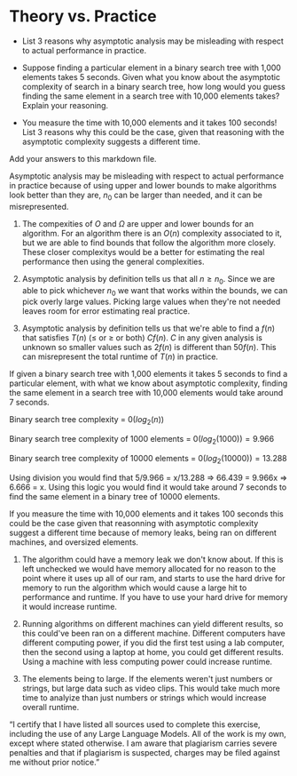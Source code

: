 # Theory vs. Practice

- List 3 reasons why asymptotic analysis may be misleading with respect to
  actual performance in practice.

- Suppose finding a particular element in a binary search tree with 1,000
  elements takes 5 seconds. Given what you know about the asymptotic complexity
  of search in a binary search tree, how long would you guess finding the same
  element in a search tree with 10,000 elements takes? Explain your reasoning.

- You measure the time with 10,000 elements and it takes 100 seconds! List 3
  reasons why this could be the case, given that reasoning with the asymptotic
  complexity suggests a different time.

Add your answers to this markdown file.

Asymptotic analysis may be misleading with respect to actual performance in practice because of using upper and lower bounds to make algorithms look better than they are, $n_0$ can be larger than needed, and it can be misrepresented.

1. The compexities of $O$ and $\Omega$ are upper and lower bounds for an algorithm. 
For an algorithm there is an $O(n)$ complexity associated to it, but we are able to find bounds that follow the algorithm more closely.
These closer complexitys would be a better for estimating the real performance then using the general complexities.

2. Asymptotic analysis by definition tells us that all $n \geq n_0$.
Since we are able to pick whichever $n_0$ we want that works within the bounds, we can pick overly large values.
Picking large values when they're not needed leaves room for error estimating real practice.

3. Asymptotic analysis by definition tells us that we're able to find a $f(n)$ that satisfies $T(n)$ ($\leq$ or $\geq$ or both) $Cf(n)$.
$C$ in any given analysis is unknown so smaller values such as $2f(n)$ is different than $50f(n)$.
This can misrepresent the total runtime of $T(n)$ in practice.

If given a binary search tree with 1,000 elements it takes 5 seconds to find a particular element, with what we know about asymptotic complexity, finding the same element in a search tree with 10,000 elements would take around 7 seconds.

Binary search tree complexity = $0(log_2(n))$

Binary search tree complexity of 1000 elements = $0(log_2(1000)) = 9.966$

Binary search tree complexity of 10000 elements = $0(log_2(10000)) = 13.288$

Using division you would find that 5/9.966 = x/13.288 => 66.439 = 9.966x => 6.666 = x. Using this logic you would find it would take around 7 seconds to find the same element in a binary tree of 10000 elements.

If you measure the time with 10,000 elements and it takes 100 seconds this could be the case given that reasonning with asymptotic complexity suggest a different time because of memory leaks, being ran on different machines, and oversized elements.

1. The algorithm could have a memory leak we don't know about.
If this is left unchecked we would have memory allocated for no reason to the point where it uses up all of our ram, and starts to use the hard drive for memory to run the algorithm which would cause a large hit to performance and runtime.
If you have to use your hard drive for memory it would increase runtime.

3. Running algorithms on different machines can yield different results, so this could've been ran on a different machine.
Different computers have different computing power, if you did the first test using a lab computer, then the second using a laptop at home, you could get different results.
Using a machine with less computing power could increase runtime.

4. The elements being to large.
If the elements weren't just numbers or strings, but large data such as video clips.
This would take much more time to analyize than just numbers or strings which would increase overall runtime.

“I certify that I have listed all sources used to complete this exercise, including the use
of any Large Language Models. All of the work is my own, except where stated
otherwise. I am aware that plagiarism carries severe penalties and that if plagiarism is
suspected, charges may be filed against me without prior notice.”
